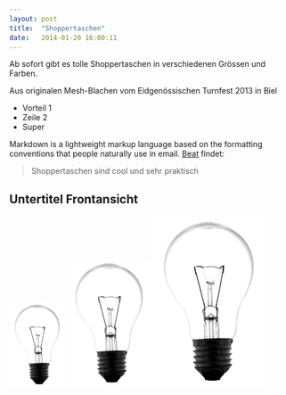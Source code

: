 ```yaml
---
layout: post
title:  "Shoppertaschen"
date:   2014-01-20 16:00:11
---
```


Ab sofort gibt es tolle Shoppertaschen in verschiedenen Grössen und Farben.

Aus originalen Mesh-Blachen vom Eidgenössischen Turnfest 2013 in Biel 

  - Vorteil 1
  - Zeile 2
  - Super

Markdown is a lightweight markup language based on the formatting conventions that people naturally use in email.  [Beat] findet:

> Shoppertaschen sind
> cool und sehr praktisch

## Untertitel Frontansicht

<img src="/images/birne.jpg" class="right" width=100 />

<img src="/images/birne.jpg" class="left" width=150 />

<img src="/images/birne.jpg" class="center" width=200 />


[Beat]:http://www.besobag4u.ch

    